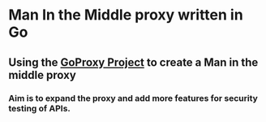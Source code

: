 # Man In the Middle proxy written in Go
## Using the [GoProxy Project](https://github.com/elazarl/goproxy) to create a Man in the middle proxy

### Aim is to expand the proxy and add more features for security testing of APIs.
